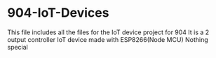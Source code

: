 # 904-IoT-Devices
This file includes all the files for the IoT device project for 904
It is a 2 output controller IoT device made with ESP8266(Node MCU)
Nothing special

